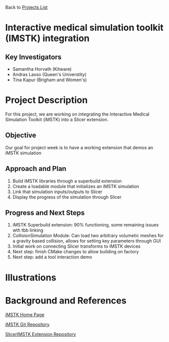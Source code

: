 Back to [Projects List](../../README.md#ProjectsList)

# Interactive medical simulation toolkit (IMSTK) integration

## Key Investigators

- Samantha Horvath (Kitware)
- Andras Lasso (Queen's Universtity)
- Tina Kapur (Brigham and Women's)

# Project Description

For this project, we are working on integrating the Interactive Medical Simulation Toolkit (iMSTK) into a Slicer extension.

## Objective

Our goal for project week is to have a working extension that demos an iMSTK simulation

## Approach and Plan

1. Build iMSTK libraries through a superbuild extension
2. Create a loadable module that initializes an iMSTK simulation
3. Link that simulation inputs/outputs to Slicer
4. Display the progress of the simulation through Slicer

## Progress and Next Steps

1. iMSTK Superbuild extension:  90% functioning, some remaining issues wth tbb linking
2. CollisionSimulation Module: Can load two arbitrary volumetic meshes for a gravity based collision,  allows for setting key parameters through GUI
3. Initial work on connecting Slicer transforms to iMSTK devices
4. Next step:  finish CMake changes to allow building on factory
5. Next step: add a tool interaction demo

# Illustrations



# Background and References

<!-- If you developed any software, include link to the source code repository. If possible, also add links to sample data, and to any relevant publications. -->
[iMSTK Home Page](https://www.imstk.org)

[iMSTK Git Repository](https://gitlab.kitware.com/iMSTK/iMSTK)

[SlicerIMSTK Extension Repository](https://gitlab.kitware.com/iMSTK/slicerimstk)

